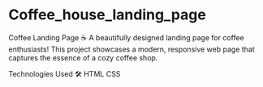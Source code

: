 # Coffee_house_landing_page

Coffee Landing Page ☕️
A beautifully designed landing page for coffee enthusiasts! This project showcases a modern, responsive web page that captures
the essence of a cozy coffee shop.

Technologies Used 🛠️
HTML
CSS
